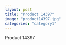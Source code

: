 ```yaml
---
layout: post
title: "Product 14397"
image: "product14397.jpg"
categories: "category1"
---
```

Product 14397
